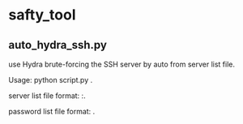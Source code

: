 # safty_tool
## auto_hydra_ssh.py
use Hydra brute-forcing the SSH server by auto from server list file.

Usage: python script.py  <server list file>  <password list file>.

server list file format: <server addr>:<port>.

password list file format: <password>.

